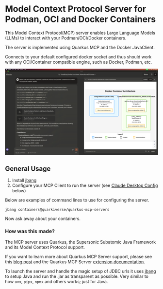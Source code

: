 # Model Context Protocol Server for Podman, OCI and Docker Containers

This Model Context Protocol(MCP) server enables Large Language Models (LLMs) to interact with your Podman/OCI/Docker containers.

The server is implemented using Quarkus MCP and the Docker JavaClient.

Connects to your default configured docker socket and thus should work with any OCI/Container compatible engine, such as Docker, Podman, etc.

![](images/containers.png)

## General Usage 

1. Install [jbang](https://www.jbang.dev/download/)
2. Configure your MCP Client to run the server (see [Claude Desktop Config](#claude-desktop-config) below)

Below are examples of command lines to use for configuring the server.


```shell
jbang containers@quarkiverse/quarkus-mcp-servers
```

Now ask away about your containers.

### How was this made?

The MCP server uses Quarkus, the Supersonic Subatomic Java Framework and its Model Context Protocol support.

If you want to learn more about Quarkus MCP Server support, please see this [blog post](https://quarkus.io/blog/mcp-server/) 
and the Quarkus MCP Server [extension documentation](https://docs.quarkiverse.io/quarkus-mcp-server/dev/).

To launch the server and handle the magic setup of JDBC urls it uses [jbang](https://jbang.dev/) to
setup Java and run the .jar as transparent as possible. Very similar to how `uvx`, `pipx`, `npmx` and others works; just for Java. 


